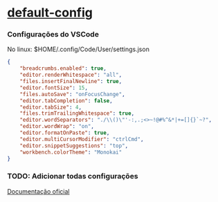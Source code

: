 # [default-config](../README.md)
### Configurações do VSCode


No linux: $HOME/.config/Code/User/settings.json

```json
{
    "breadcrumbs.enabled": true,
    "editor.renderWhitespace": "all",
    "files.insertFinalNewline": true,
    "editor.fontSize": 15,
    "files.autoSave": "onFocusChange",
    "editor.tabCompletion": false,
    "editor.tabSize": 4,
    "files.trimTrailingWhitespace": true,
    "editor.wordSeparators": "./\\()\"'-:,.;<>~!@#%^&*|+=[]{}`~?",
    "editor.wordWrap": "on",
    "editor.formatOnPaste": true,
    "editor.multiCursorModifier": "ctrlCmd",
    "editor.snippetSuggestions": "top",
    "workbench.colorTheme": "Monokai"
}
```

### TODO: Adicionar todas configurações

[Documentação oficial](https://code.visualstudio.com/docs/getstarted/settings)
